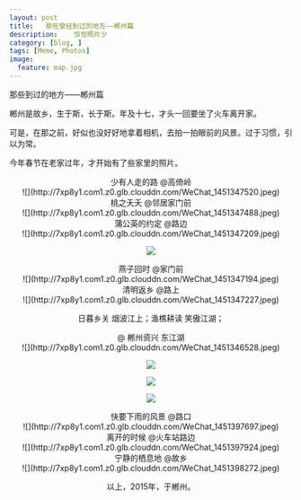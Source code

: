 ```yaml
---
layout: post  
title:   那些曾经到过的地方——郴州篇
description:    惊觉照片少
category: [blog, ]  
tags: [Memo, Photos]  
image:
  feature: map.jpg
---
```


那些到过的地方——郴州篇

郴州是故乡，生于斯，长于斯。年及十七，才头一回要坐了火车离开家。

可是，在那之前，好似也没好好地拿着相机，去拍一拍眼前的风景。过于习惯，引以为常。

今年春节在老家过年，才开始有了些家里的照片。

<center>少有人走的路 @高倚岭<center>
![](http://7xp8y1.com1.z0.glb.clouddn.com/WeChat_1451347520.jpeg)

<center>桃之夭夭 @邻居家门前<center>
![](http://7xp8y1.com1.z0.glb.clouddn.com/WeChat_1451347488.jpeg)

<center>蒲公英的约定 @路边<center>
![](http://7xp8y1.com1.z0.glb.clouddn.com/WeChat_1451347209.jpeg)

![](http://7xp8y1.com1.z0.glb.clouddn.com/WeChat_1451347218.jpeg)

<center>燕子回时 @家门前<center>
![](http://7xp8y1.com1.z0.glb.clouddn.com/WeChat_1451347194.jpeg)

<center>清明返乡 @路上<center>
![](http://7xp8y1.com1.z0.glb.clouddn.com/WeChat_1451347227.jpeg)

日暮乡关 烟波江上；渔樵耕读 笑傲江湖； 
<center> @ 郴州资兴 东江湖<center>
![](http://7xp8y1.com1.z0.glb.clouddn.com/WeChat_1451346528.jpeg)

![](http://7xp8y1.com1.z0.glb.clouddn.com/WeChat_1451346548.jpeg)

![](http://7xp8y1.com1.z0.glb.clouddn.com/WeChat_1451346582.jpeg)

![](http://7xp8y1.com1.z0.glb.clouddn.com/WeChat_1451346650.jpeg)

<center> 快要下雨的风景 @路口 <center>
![](http://7xp8y1.com1.z0.glb.clouddn.com/WeChat_1451397697.jpeg)


<center> 离开的时候 @火车站路边 <center>
![](http://7xp8y1.com1.z0.glb.clouddn.com/WeChat_1451397924.jpeg)

<center> 宁静的栖息地 @故乡 <center>
![](http://7xp8y1.com1.z0.glb.clouddn.com/WeChat_1451398272.jpeg)

以上，2015年，于郴州。
